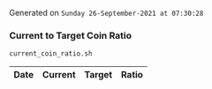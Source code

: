 Generated on `Sunday 26-September-2021 at 07:30:28`

### Current to Target Coin Ratio
`current_coin_ratio.sh`

Date|Current|Target|Ratio
---|---|---|---
